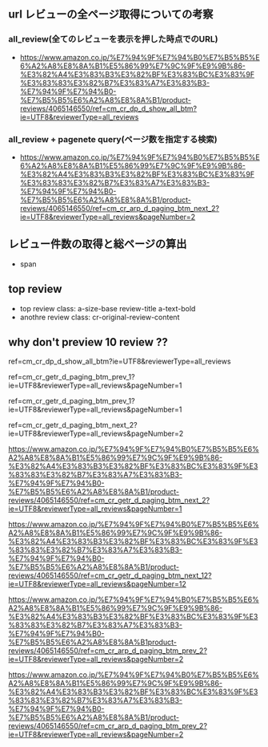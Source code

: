 ## url レビューの全ページ取得についての考察

### all_review(全てのレビューを表示を押した時点でのURL)
- https://www.amazon.co.jp/%E7%94%9F%E7%94%B0%E7%B5%B5%E6%A2%A8%E8%8A%B1%E5%86%99%E7%9C%9F%E9%9B%86-%E3%82%A4%E3%83%B3%E3%82%BF%E3%83%BC%E3%83%9F%E3%83%83%E3%82%B7%E3%83%A7%E3%83%B3-%E7%94%9F%E7%94%B0-%E7%B5%B5%E6%A2%A8%E8%8A%B1/product-reviews/4065146550/ref=cm_cr_dp_d_show_all_btm?ie=UTF8&reviewerType=all_reviews


### all_review + pagenete query(ページ数を指定する検索)
- https://www.amazon.co.jp/%E7%94%9F%E7%94%B0%E7%B5%B5%E6%A2%A8%E8%8A%B1%E5%86%99%E7%9C%9F%E9%9B%86-%E3%82%A4%E3%83%B3%E3%82%BF%E3%83%BC%E3%83%9F%E3%83%83%E3%82%B7%E3%83%A7%E3%83%B3-%E7%94%9F%E7%94%B0-%E7%B5%B5%E6%A2%A8%E8%8A%B1/product-reviews/4065146550/ref=cm_cr_arp_d_paging_btm_next_2?ie=UTF8&reviewerType=all_reviews&pageNumber=2


## レビュー件数の取得と総ページの算出
- span


## top review
- top review class: a-size-base review-title a-text-bold
- anothre review class: cr-original-review-content


## why don't preview 10 review ??
ref=cm_cr_dp_d_show_all_btm?ie=UTF8&reviewerType=all_reviews

ref=cm_cr_getr_d_paging_btm_prev_1?ie=UTF8&reviewerType=all_reviews&pageNumber=1

ref=cm_cr_getr_d_paging_btm_prev_1?ie=UTF8&reviewerType=all_reviews&pageNumber=1

ref=cm_cr_getr_d_paging_btm_next_2?ie=UTF8&reviewerType=all_reviews&pageNumber=2


https://www.amazon.co.jp/%E7%94%9F%E7%94%B0%E7%B5%B5%E6%A2%A8%E8%8A%B1%E5%86%99%E7%9C%9F%E9%9B%86-%E3%82%A4%E3%83%B3%E3%82%BF%E3%83%BC%E3%83%9F%E3%83%83%E3%82%B7%E3%83%A7%E3%83%B3-%E7%94%9F%E7%94%B0-%E7%B5%B5%E6%A2%A8%E8%8A%B1/product-reviews/4065146550/ref=cm_cr_getr_d_paging_btm_next_2?ie=UTF8&reviewerType=all_reviews&pageNumber=1

https://www.amazon.co.jp/%E7%94%9F%E7%94%B0%E7%B5%B5%E6%A2%A8%E8%8A%B1%E5%86%99%E7%9C%9F%E9%9B%86-%E3%82%A4%E3%83%B3%E3%82%BF%E3%83%BC%E3%83%9F%E3%83%83%E3%82%B7%E3%83%A7%E3%83%B3-%E7%94%9F%E7%94%B0-%E7%B5%B5%E6%A2%A8%E8%8A%B1/product-reviews/4065146550/ref=cm_cr_getr_d_paging_btm_next_12?ie=UTF8&reviewerType=all_reviews&pageNumber=12




https://www.amazon.co.jp/%E7%94%9F%E7%94%B0%E7%B5%B5%E6%A2%A8%E8%8A%B1%E5%86%99%E7%9C%9F%E9%9B%86-%E3%82%A4%E3%83%B3%E3%82%BF%E3%83%BC%E3%83%9F%E3%83%83%E3%82%B7%E3%83%A7%E3%83%B3-%E7%94%9F%E7%94%B0-%E7%B5%B5%E6%A2%A8%E8%8A%B1product-reviews/4065146550/ref=cm_cr_arp_d_paging_btm_prev_2?ie=UTF8&reviewerType=all_reviews&pageNumber=2

https://www.amazon.co.jp/%E7%94%9F%E7%94%B0%E7%B5%B5%E6%A2%A8%E8%8A%B1%E5%86%99%E7%9C%9F%E9%9B%86-%E3%82%A4%E3%83%B3%E3%82%BF%E3%83%BC%E3%83%9F%E3%83%83%E3%82%B7%E3%83%A7%E3%83%B3-%E7%94%9F%E7%94%B0-%E7%B5%B5%E6%A2%A8%E8%8A%B1/product-reviews/4065146550/ref=cm_cr_arp_d_paging_btm_prev_2?ie=UTF8&reviewerType=all_reviews&pageNumber=2
